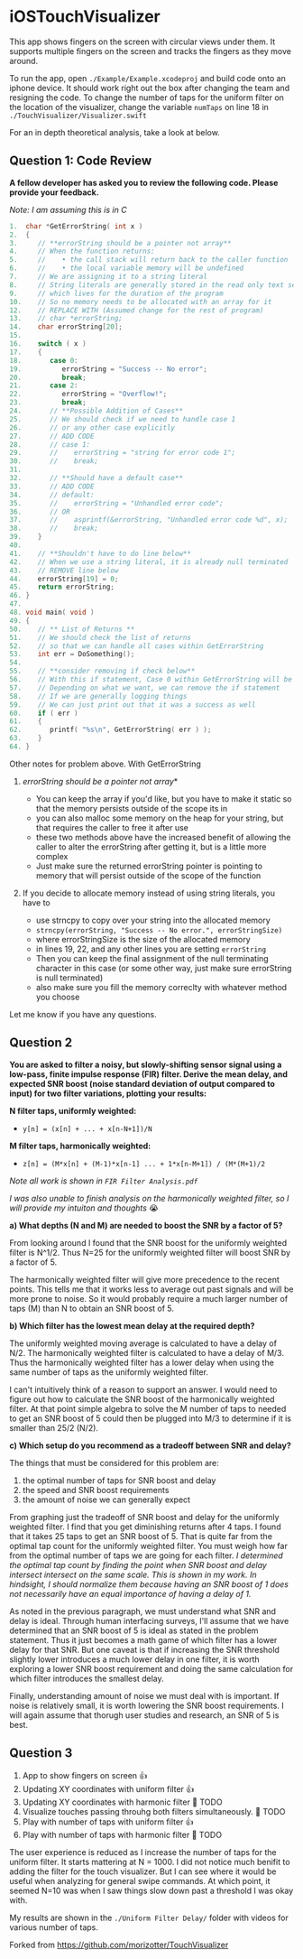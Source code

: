 # iOSTouchVisualizer

This app shows fingers on the screen with circular views under them. It supports multiple fingers on the screen and tracks the fingers as they move around.

To run the app, open `./Example/Example.xcodeproj` and build code onto an iphone device. It should work right out the box after changing the team and resigning the code. To change the number of taps for the uniform filter on the location of the visualizer, change the variable `numTaps` on line 18 in `./TouchVisualizer/Visualizer.swift`

For an in depth theoretical analysis, take a look at below.

## Question 1: Code Review
**A fellow developer has asked you to review the following code. Please provide your feedback.**

*Note: I am assuming this is in C*
```C
1.  char *GetErrorString( int x )
2.  {
3.     // **errorString should be a pointer not array**
4.     // When the function returns:
5.     //    • the call stack will return back to the caller function
6.     //    • the local variable memory will be undefined
7.     // We are assigning it to a string literal
8.     // String literals are generally stored in the read only text segment
9.     // which lives for the duration of the program
10.    // So no memory needs to be allocated with an array for it
12.    // REPLACE WITH (Assumed change for the rest of program)
13.    // char *errorString;
14.    char errorString[20];
15.
16.    switch ( x )
17.    {
18.       case 0:
19.          errorString = "Success -- No error";
20.          break;
21.       case 2:
22.          errorString = "Overflow!";
23.          break;
24.       // **Possible Addition of Cases**
25.       // We should check if we need to handle case 1
26.       // or any other case explicitly
27.       // ADD CODE
28.       // case 1:
29.       //    errorString = "string for error code 1";
30.       //    break;
31.
32.       // **Should have a default case**
33.       // ADD CODE
34.       // default:
35.       //    errorString = "Unhandled error code";
36.       // OR
37.       //    asprintf(&errorString, "Unhandled error code %d", x);
38.       //    break;
39.    }
40.
41.    // **Shouldn't have to do line below**
42.    // When we use a string literal, it is already null terminated
43.    // REMOVE line below
44.    errorString[19] = 0;
45.    return errorString;
46. }
47.
48. void main( void )
49. {
50.    // ** List of Returns **
51.    // We should check the list of returns
52.    // so that we can handle all cases within GetErrorString
53.    int err = DoSomething();
54.
55.    // **consider removing if check below**
56.    // With this if statement, Case 0 within GetErrorString will be ignored
57.    // Depending on what we want, we can remove the if statement
58.    // If we are generally logging things
59.    // We can just print out that it was a success as well
60.    if ( err )
61.    {
62.       printf( "%s\n", GetErrorString( err ) );
63.    }
64. }
```

Other notes for problem above.
With GetErrorString
1. *errorString should be a pointer not array**
   * You can keep the array if you'd like, but you have to make it static so that the memory persists outside of the scope its in
   * you can also malloc some memory on the heap for your string, but that requires the caller to free it after use
   * these two methods above have the increased benefit of allowing the caller to alter the errorString after getting it, but is a little more complex
   * Just make sure the returned errorString pointer is pointing to memory that will persist outside of the scope of the function

2. If you decide to allocate memory instead of using string literals, you have to
   * use strncpy to copy over your string into the allocated memory
   * `strncpy(errorString, "Success -- No error.", errorStringSize)`
   * where errorStringSize is the size of the allocated memory
   * in lines 19, 22, and any other lines you are setting `errorString`
   * Then you can keep the final assignment of the null terminating character in this case (or some other way, just make sure errorString is null terminated)
   * also make sure you fill the memory correclty with whatever method you choose

Let me know if you have any questions.

## Question 2

**You are asked to filter a noisy, but slowly-shifting sensor signal using a low-pass, finite impulse response (FIR) filter.  Derive the mean delay, and expected SNR boost (noise standard deviation of output compared to input) for two filter variations, plotting your results:**

**N filter taps, uniformly weighted:**
* `y[n] = (x[n] + ... + x[n-N+1])/N`

**M filter taps, harmonically weighted:**
* `z[n] = (M*x[n] + (M-1)*x[n-1] ... + 1*x[n-M+1]) / (M*(M+1)/2`

*Note all work is shown in `FIR Filter Analysis.pdf`*

*I was also unable to finish analysis on the harmonically weighted filter, so I will provide my intuiton and thoughts* 😭

**a) What depths (N and M) are needed to boost the SNR by a factor of 5?**

From looking around I found that the SNR boost for the uniformly weighted filter is N^1/2. Thus N=25 for the uniformly weighted filter will boost SNR by a factor of 5.

The harmonically weighted filter will give more precedence to the recent points. This tells me that it works less to average out past signals and will be more prone to noise. So it would probably require a much larger number of taps (M) than N to obtain an SNR boost of 5.

**b) Which filter has the lowest mean delay at the required depth?**

The uniformly weighted moving average is calculated to have a delay of N/2. The harmonically weighted filter is calculated to have a delay of M/3. Thus the harmonically weighted filter has a lower delay when using the same number of taps as the uniformly weighted filter.

I can't intuitively think of a reason to support an answer. I would need to figure out how to calculate the SNR boost of the harmonically weighted filter. At that point simple algebra to solve the M number of taps to needed to get an SNR boost of 5 could then be plugged into M/3 to determine if it is smaller than 25/2 (N/2).

**c) Which setup do you recommend as a tradeoff between SNR and delay?**

The things that must be considered for this problem are:
1. the optimal number of taps for SNR boost and delay
1. the speed and SNR boost requirements
1. the amount of noise we can generally expect

From graphing just the tradeoff of SNR boost and delay for the uniformly weighted filter. I find that you get diminishing returns after 4 taps. I found that it takes 25 taps to get an SNR boost of 5. That is quite far from the optimal tap count for the uniformly weighted filter. You must weigh how far from the optimal number of taps we are going for each filter. *I determined the optimal tap count by finding the point when SNR boost and delay intersect intersect on the same scale. This is shown in my work. In hindsight, I should normalize them because having an SNR boost of 1 does not necessarily have an equal importance of having a delay of 1.*

As noted in the previous paragraph, we must understand what SNR and delay is ideal. Through human interfacing surveys, I'll assume that we have determined that an SNR boost of 5 is ideal as stated in the problem statement. Thus it just becomes a math game of which filter has a lower delay for that SNR. But one caveat is that if increasing the SNR threshold slightly lower introduces a much lower delay in one filter, it is worth exploring a lower SNR boost requirement and doing the same calculation for which filter introduces the smallest delay.

Finally, understanding amount of noise we must deal with is important. If noise is relatively small, it is worth lowering the SNR boost requirements. I will again assume that thorugh user studies and research, an SNR of 5 is best.

## Question 3

1. App to show fingers on screen 👍
2. Updating XY coordinates with uniform filter 👍
3. Updating XY coordinates with harmonic filter 📌 TODO
4. Visualize touches passing throuhg both filters simultaneously. 📌 TODO
5. Play with number of taps with uniform filter 👍
6. Play with number of taps with harmonic filter 📌 TODO

The user experience is reduced as I increase the number of taps for the uniform filter. It starts mattering at N = 1000. I did not notice much benifit to adding the filter for the touch visualizer. But I can see where it would be useful when analyzing for general swipe commands. At which point, it seemed N=10 was when I saw things slow down past a threshold I was okay with.

My results are shown in the `./Uniform Filter Delay/` folder with videos for various number of taps.

Forked from https://github.com/morizotter/TouchVisualizer
